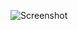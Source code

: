 ![Screenshot](https://raw.githubusercontent.com/Cryakl/Ultimate-RAT-Collection/refs/heads/main/ClientMesh/Screenshot.png)
